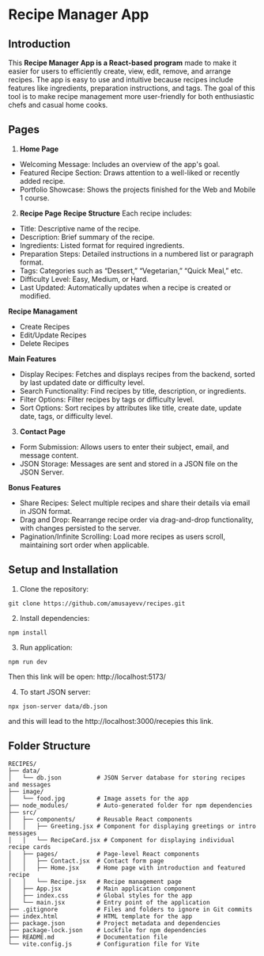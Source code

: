 # Recipe Manager App

## Introduction   

This **Recipe Manager App is a React-based program** made to make it easier for users to efficiently create, view, edit, remove, and arrange recipes. The app is easy to use and intuitive because recipes include features like ingredients, preparation instructions, and tags. The goal of this tool is to make recipe management more user-friendly for both enthusiastic chefs and casual home cooks.

## Pages 

1. **Home Page**
* Welcoming Message: Includes an overview of the app's goal.
* Featured Recipe Section: Draws attention to a well-liked or recently added recipe.
* Portfolio Showcase: Shows the projects finished for the Web and Mobile 1 course.

2. **Recipe Page**
**Recipe Structure**
Each recipe includes:
* Title: Descriptive name of the recipe.
* Description: Brief summary of the recipe.
* Ingredients: Listed format for required ingredients.
* Preparation Steps: Detailed instructions in a numbered list or paragraph format.
* Tags: Categories such as “Dessert,” “Vegetarian,” “Quick Meal,” etc.
* Difficulty Level: Easy, Medium, or Hard.
* Last Updated: Automatically updates when a recipe is created or modified.

**Recipe Managament**
* Create Recipes
* Edit/Update Recipes
* Delete Recipes

**Main Features**
* Display Recipes: Fetches and displays recipes from the backend, sorted by last updated date or difficulty level.
* Search Functionality: Find recipes by title, description, or ingredients.
* Filter Options: Filter recipes by tags or difficulty level.
* Sort Options: Sort recipes by attributes like title, create date, update date, tags, or difficulty level.

3. **Contact Page**
* Form Submission: Allows users to enter their subject, email, and message content.
* JSON Storage: Messages are sent and stored in a JSON file on the JSON Server.

**Bonus Features**
* Share Recipes: Select multiple recipes and share their details via email in JSON format.
* Drag and Drop: Rearrange recipe order via drag-and-drop functionality, with changes persisted to the server.
* Pagination/Infinite Scrolling: Load more recipes as users scroll, maintaining sort order when applicable.



## Setup and Installation 

1. Clone the repository:
```
git clone https://github.com/amusayevv/recipes.git

```
2. Install dependencies:

```
npm install
```
3. Run application:
```
npm run dev
```
Then this link will be open: http://localhost:5173/

4. To start JSON server:
```
npx json-server data/db.json
```
and this will lead to the http://localhost:3000/recepies this link.

## Folder Structure
```
RECIPES/
├── data/
│   └── db.json          # JSON Server database for storing recipes and messages
├── image/
│   └── food.jpg         # Image assets for the app
├── node_modules/        # Auto-generated folder for npm dependencies
├── src/
│   ├── components/      # Reusable React components
│   │   ├── Greeting.jsx # Component for displaying greetings or intro messages
│   │   └── RecipeCard.jsx # Component for displaying individual recipe cards
│   ├── pages/           # Page-level React components
│   │   ├── Contact.jsx  # Contact form page
│   │   ├── Home.jsx     # Home page with introduction and featured recipe
│   │   └── Recipe.jsx   # Recipe management page
│   ├── App.jsx          # Main application component
│   ├── index.css        # Global styles for the app
│   └── main.jsx         # Entry point of the application
├── .gitignore           # Files and folders to ignore in Git commits
├── index.html           # HTML template for the app
├── package.json         # Project metadata and dependencies
├── package-lock.json    # Lockfile for npm dependencies
├── README.md            # Documentation file
└── vite.config.js       # Configuration file for Vite
```







